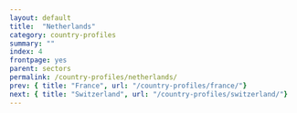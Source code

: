 ```yaml
---
layout: default
title:  "Netherlands"
category: country-profiles
summary: ""
index: 4
frontpage: yes
parent: sectors
permalink: /country-profiles/netherlands/
prev: { title: "France", url: "/country-profiles/france/"}
next: { title: "Switzerland", url: "/country-profiles/switzerland/"}
---
```

